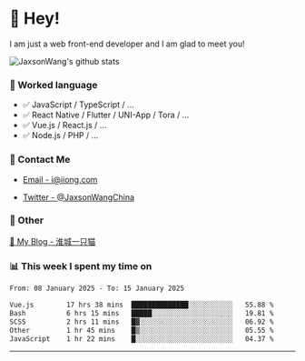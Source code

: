 # 👋 Hey!

I am just a web front-end developer and I am glad to meet you!

![JaxsonWang's github stats](https://github-readme-stats.vercel.app/api?username=JaxsonWang&&show_icons=true&&title_color=1abc9c&&icon_color=1abc9c)


### 📝 Worked language

- ✅ JavaScript / TypeScript / ...
- ✅ React Native / Flutter / UNI-App / Tora / ...
- ✅ Vue.js / React.js / ...
- ✅ Node.js / PHP / ...

### 📮 Contact Me

- [Email - i@iiong.com](mailto:i@iiong.com)

- [Twitter - @JaxsonWangChina](https://twitter.com/JaxsonWangChina)

### 🤪 Other

[📌 My Blog - 淮城一只猫](https://iiong.com)

### 📊 This week I spent my time on

<!--START_SECTION:waka-->

```txt
From: 08 January 2025 - To: 15 January 2025

Vue.js        17 hrs 38 mins  ██████████████░░░░░░░░░░░   55.88 %
Bash          6 hrs 15 mins   █████░░░░░░░░░░░░░░░░░░░░   19.81 %
SCSS          2 hrs 11 mins   █▓░░░░░░░░░░░░░░░░░░░░░░░   06.92 %
Other         1 hr 45 mins    █▒░░░░░░░░░░░░░░░░░░░░░░░   05.55 %
JavaScript    1 hr 22 mins    █░░░░░░░░░░░░░░░░░░░░░░░░   04.37 %
```

<!--END_SECTION:waka-->

---
